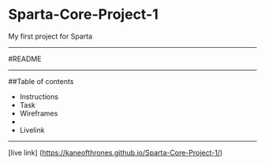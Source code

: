 # Sparta-Core-Project-1
My first project for Sparta

***

#README 

***

##Table of contents 
* Instructions
* Task
* Wireframes
* 
* Livelink

***

[live link] (https://kaneofthrones.github.io/Sparta-Core-Project-1/)
